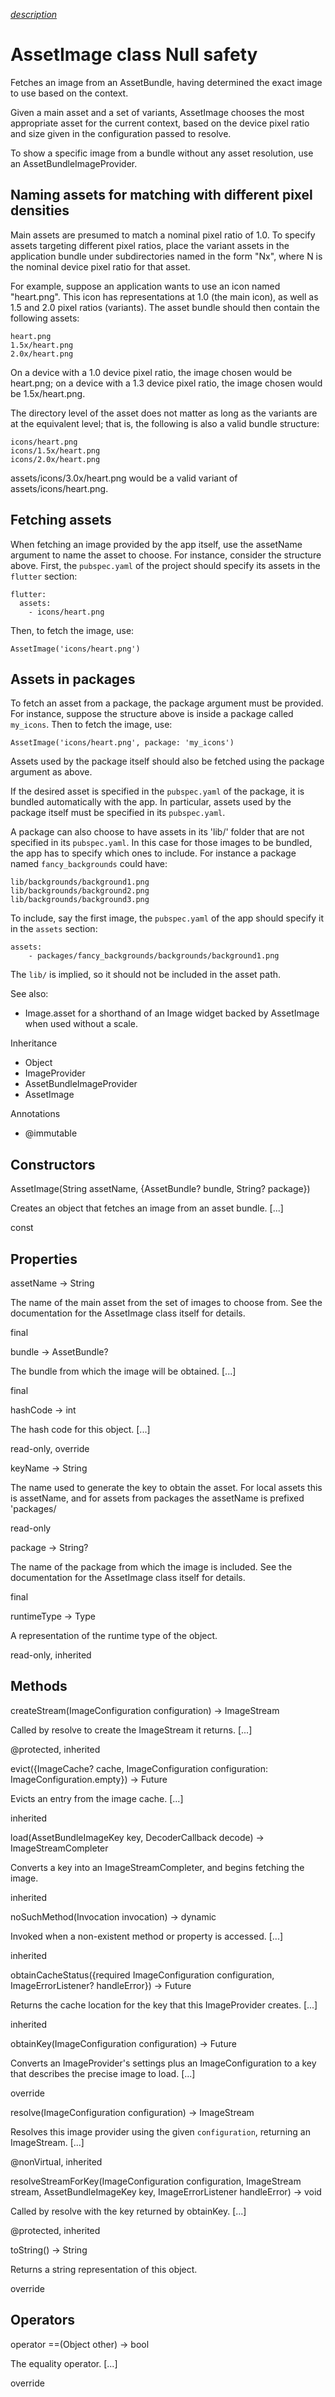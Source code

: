 [*description*][description]

# AssetImage class Null safety #

Fetches an image from an AssetBundle, having determined the exact image to use based on the context.

Given a main asset and a set of variants, AssetImage chooses the most appropriate asset for the current context, based on the device pixel ratio and size given in the configuration passed to resolve.

To show a specific image from a bundle without any asset resolution, use an AssetBundleImageProvider.

## Naming assets for matching with different pixel densities ##

Main assets are presumed to match a nominal pixel ratio of 1.0. To specify assets targeting different pixel ratios, place the variant assets in the application bundle under subdirectories named in the form "Nx", where N is the nominal device pixel ratio for that asset.

For example, suppose an application wants to use an icon named "heart.png". This icon has representations at 1.0 (the main icon), as well as 1.5 and 2.0 pixel ratios (variants). The asset bundle should then contain the following assets:

    heart.png
    1.5x/heart.png
    2.0x/heart.png

On a device with a 1.0 device pixel ratio, the image chosen would be heart.png; on a device with a 1.3 device pixel ratio, the image chosen would be 1.5x/heart.png.

The directory level of the asset does not matter as long as the variants are at the equivalent level; that is, the following is also a valid bundle structure:

    icons/heart.png
    icons/1.5x/heart.png
    icons/2.0x/heart.png

assets/icons/3.0x/heart.png would be a valid variant of assets/icons/heart.png.

## Fetching assets ##

When fetching an image provided by the app itself, use the assetName argument to name the asset to choose. For instance, consider the structure above. First, the `pubspec.yaml` of the project should specify its assets in the `flutter` section:

    flutter:
      assets:
        - icons/heart.png

Then, to fetch the image, use:

    AssetImage('icons/heart.png')

## Assets in packages ##

To fetch an asset from a package, the package argument must be provided. For instance, suppose the structure above is inside a package called `my_icons`. Then to fetch the image, use:

    AssetImage('icons/heart.png', package: 'my_icons')

Assets used by the package itself should also be fetched using the package argument as above.

If the desired asset is specified in the `pubspec.yaml` of the package, it is bundled automatically with the app. In particular, assets used by the package itself must be specified in its `pubspec.yaml`.

A package can also choose to have assets in its 'lib/' folder that are not specified in its `pubspec.yaml`. In this case for those images to be bundled, the app has to specify which ones to include. For instance a package named `fancy_backgrounds` could have:

    lib/backgrounds/background1.png
    lib/backgrounds/background2.png
    lib/backgrounds/background3.png

To include, say the first image, the `pubspec.yaml` of the app should specify it in the `assets` section:

    assets:
        - packages/fancy_backgrounds/backgrounds/background1.png

The `lib/` is implied, so it should not be included in the asset path.

See also:

 *  Image.asset for a shorthand of an Image widget backed by AssetImage when used without a scale.

Inheritance

 *  Object
 *  ImageProvider<AssetBundleImageKey>
 *  AssetBundleImageProvider
 *  AssetImage

Annotations

 *  @immutable

## Constructors ##

AssetImage(String assetName, \{AssetBundle? bundle, String? package\})

Creates an object that fetches an image from an asset bundle. \[...\]

const

## Properties ##

assetName → String

The name of the main asset from the set of images to choose from. See the documentation for the AssetImage class itself for details.

final

bundle → AssetBundle?

The bundle from which the image will be obtained. \[...\]

final

hashCode → int

The hash code for this object. \[...\]

read-only, override

keyName → String

The name used to generate the key to obtain the asset. For local assets this is assetName, and for assets from packages the assetName is prefixed 'packages/

read-only

package → String?

The name of the package from which the image is included. See the documentation for the AssetImage class itself for details.

final

runtimeType → Type

A representation of the runtime type of the object.

read-only, inherited

## Methods ##

createStream(ImageConfiguration configuration) → ImageStream

Called by resolve to create the ImageStream it returns. \[...\]

@protected, inherited

evict(\{ImageCache? cache, ImageConfiguration configuration: ImageConfiguration.empty\}) → Future<bool>

Evicts an entry from the image cache. \[...\]

inherited

load(AssetBundleImageKey key, DecoderCallback decode) → ImageStreamCompleter

Converts a key into an ImageStreamCompleter, and begins fetching the image.

inherited

noSuchMethod(Invocation invocation) → dynamic

Invoked when a non-existent method or property is accessed. \[...\]

inherited

obtainCacheStatus(\{required ImageConfiguration configuration, ImageErrorListener? handleError\}) → Future<ImageCacheStatus>

Returns the cache location for the key that this ImageProvider creates. \[...\]

inherited

obtainKey(ImageConfiguration configuration) → Future<AssetBundleImageKey>

Converts an ImageProvider's settings plus an ImageConfiguration to a key that describes the precise image to load. \[...\]

override

resolve(ImageConfiguration configuration) → ImageStream

Resolves this image provider using the given `configuration`, returning an ImageStream. \[...\]

@nonVirtual, inherited

resolveStreamForKey(ImageConfiguration configuration, ImageStream stream, AssetBundleImageKey key, ImageErrorListener handleError) → void

Called by resolve with the key returned by obtainKey. \[...\]

@protected, inherited

toString() → String

Returns a string representation of this object.

override

## Operators ##

operator ==(Object other) → bool

The equality operator. \[...\]

override


[description]: https://github.com/flutter/flutter/blob/master/packages/flutter/lib/src/painting/image_resolution.dart#L125